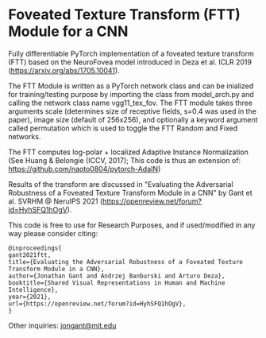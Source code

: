 # Foveated Texture Transform (FTT) Module for a CNN
Fully differentiable PyTorch implementation of a foveated texture transform (FTT) based on the NeuroFovea model introduced in Deza et al. ICLR 2019 (https://arxiv.org/abs/1705.10041).

The FTT Module is written as a PyTorch network class and can be inialized for training/testing purpose by importing the class from model_arch.py and calling the network class name vgg11_tex_fov. The FTT module takes three arguments scale (determines size of receptive fields, s=0.4 was used in the paper), image size (default of 256x256), and optionally a keyword argument called permutation which is used to toggle the FTT Random and Fixed networks.

The FTT computes log-polar + localized Adaptive Instance Normalization (See Huang & Belongie (ICCV, 2017); This code is thus an extension of: https://github.com/naoto0804/pytorch-AdaIN)

Results of the transform are discussed in "Evaluating the Adversarial Robustness of a Foveated Texture Transform Module in a CNN" by Gant et al. SVRHM @ NeruIPS 2021 (https://openreview.net/forum?id=HyhSFQ1hOgV).

This code is free to use for Research Purposes, and if used/modified in any way please consider citing:

```
@inproceedings{
gant2021ftt,
title={Evaluating the Adversarial Robustness of a Foveated Texture Transform Module in a CNN},
author={Jonathan Gant and Andrzej Banburski and Arturo Deza},
booktitle={Shared Visual Representations in Human and Machine Intelligence},
year={2021},
url={https://openreview.net/forum?id=HyhSFQ1hOgV},
}
```

Other inquiries: jongant@mit.edu
